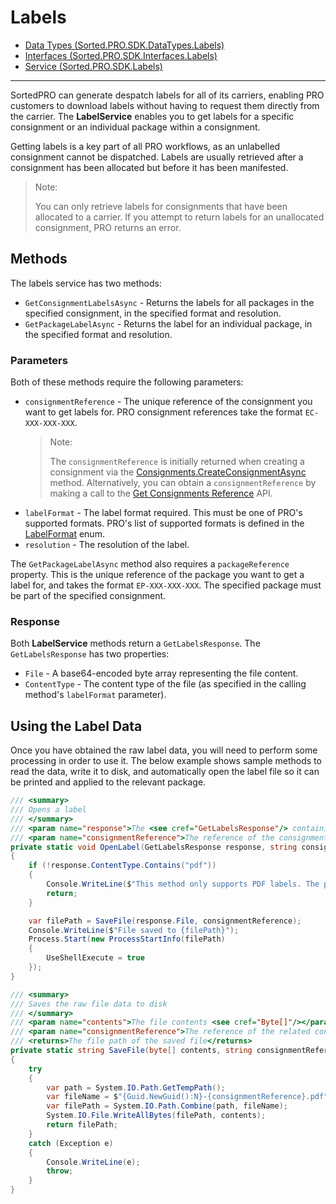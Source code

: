 # Labels
* [Data Types (Sorted.PRO.SDK.DataTypes.Labels)](/pro-sdk/reference/ref-labels/Sorted.PRO.SDK.DataTypes.Labels.html)
* [Interfaces (Sorted.PRO.SDK.Interfaces.Labels)](/pro-sdk/reference/ref-labels/Sorted.PRO.SDK.Interfaces.Labels.html)
* [Service (Sorted.PRO.SDK.Labels)](/pro-sdk/reference/ref-labels/Sorted.PRO.SDK.Labels.html)

---

SortedPRO can generate despatch labels for all of its carriers, enabling PRO customers to download labels without having to request them directly from the carrier. The **LabelService** enables you to get labels for a specific consignment or an individual package within a consignment.

Getting labels is a key part of all PRO workflows, as an unlabelled consignment cannot be dispatched. Labels are usually retrieved after a consignment has been allocated but before it has been manifested.

> <span class="note-header">Note: </span>
> 
> You can only retrieve labels for consignments that have been allocated to a carrier. If you attempt to return labels for an unallocated consignment, PRO returns an error.

## Methods

The labels service has two methods:

* `GetConsignmentLabelsAsync` - Returns the labels for all packages in the specified consignment, in the specified format and resolution.
* `GetPackageLabelAsync` - Returns the label for an individual package, in the specified format and resolution.

### Parameters

Both of these methods require the following parameters:

* `consignmentReference` - The unique reference of the consignment you want to get labels for. PRO consignment references take the format `EC-XXX-XXX-XXX`. 
    > <span class="note-header">Note:</span>
    >
    > The `consignmentReference` is initially returned when creating a consignment via the [Consignments.CreateConsignmentAsync](/../pro-sdk/ref-consignments/Sorted.PRO.SDK.Consignments.ConsignmentService.html#Sorted_PRO_SDK_Consignments_ConsignmentService_CreateConsignmentAsync_Sorted_PRO_SDK_DataTypes_Consignments_CreateConsignmentRequest_) method. Alternatively, you can obtain a `consignmentReference` by making a call to the [Get Consignments Reference](https://docs.electioapp.com/#/api/GetConsignmentsReferences) API.
* `labelFormat` - The label format required. This must be one of PRO's supported formats. PRO's list of supported formats is defined in the [LabelFormat](/Sorted.PRO.SDK.DataTypes.Labels.LabelFormat.html) enum.
* `resolution` - The resolution of the label.

The `GetPackageLabelAsync` method also requires a `packageReference` property. This is the unique reference of the package you want to get a label for, and takes the format `EP-XXX-XXX-XXX`. The specified package must be part of the specified consignment.

### Response

Both **LabelService** methods return a `GetLabelsResponse`. The `GetLabelsResponse` has two properties:

* `File` - A base64-encoded byte array representing the file content.
* `ContentType` - The content type of the file (as specified in the calling method's `labelFormat` parameter).

## Using the Label Data

Once you have obtained the raw label data, you will need to perform some processing in order to use it. The below example shows sample methods to read the data, write it to disk, and automatically open the label file so it can be printed and applied to the relevant package.

```c#
/// <summary>
/// Opens a label
/// </summary>
/// <param name="response">The <see cref="GetLabelsResponse"/> containing the label data</param>
/// <param name="consignmentReference">The reference of the consignment this label relates to</param>
private static void OpenLabel(GetLabelsResponse response, string consignmentReference)
{
    if (!response.ContentType.Contains("pdf"))
    {
        Console.WriteLine($"This method only supports PDF labels. The provided type was '{response.ContentType}'");
        return;
    }

    var filePath = SaveFile(response.File, consignmentReference);
    Console.WriteLine($"File saved to {filePath}");
    Process.Start(new ProcessStartInfo(filePath)
    {
        UseShellExecute = true
    });
}

/// <summary>
/// Saves the raw file data to disk
/// </summary>
/// <param name="contents">The file contents <see cref="Byte[]"/></param>
/// <param name="consignmentReference">The reference of the related consignment</param>
/// <returns>The file path of the saved file</returns>
private static string SaveFile(byte[] contents, string consignmentReference)
{
    try
    {
        var path = System.IO.Path.GetTempPath();
        var fileName = $"{Guid.NewGuid():N}-{consignmentReference}.pdf";
        var filePath = System.IO.Path.Combine(path, fileName);
        System.IO.File.WriteAllBytes(filePath, contents);
        return filePath;
    }
    catch (Exception e)
    {
        Console.WriteLine(e);
        throw;
    }
}
```


